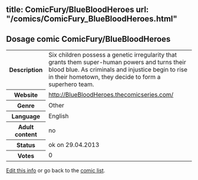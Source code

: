 title: ComicFury/BlueBloodHeroes
url: "/comics/ComicFury_BlueBloodHeroes.html"
---
Dosage comic ComicFury/BlueBloodHeroes
-----------------------------------------

<p id="msg"></p>
<script type="text/javascript">
if (window.location.search === '?edit_info_mail=sent_ok') {
  var elem = document.getElementById("msg");
  elem.innerHTML = 'Edited information sucessfully sent for review, which is usually done daily. Thanks!';
  elem.className = 'ok';
}
</script>
<table class="comicinfo">
<tr>
<th>Description</th><td>Six children possess a genetic irregularity that grants them super-human powers and turns their blood blue. As criminals and injustice begin to rise in their hometown, they decide to form a superhero team.</td>
</tr>
<tr>
<th>Website</th><td><a href="http://BlueBloodHeroes.thecomicseries.com/">http://BlueBloodHeroes.thecomicseries.com/</a></td>
</tr>
<tr>
<th>Genre</th><td>Other</td>
</tr>
<tr>
<th>Language</th><td>English</td>
</tr>
<tr>
<th>Adult content</th><td>no</td>
</tr>
<tr>
<th>Status</th><td>ok on 29.04.2013</td>
</tr>
<tr>
<th>Votes</th><td>0</td>
</tr>
</table>

[Edit this info](ComicFury_BlueBloodHeroes_edit.html) or go back to the [comic list](../comic-index.html).
